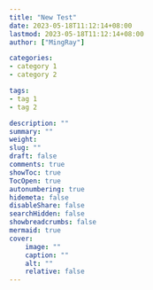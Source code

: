 ```yaml
---
title: "New Test"
date: 2023-05-18T11:12:14+08:00
lastmod: 2023-05-18T11:12:14+08:00
author: ["MingRay"]

categories:
- category 1
- category 2

tags:
- tag 1
- tag 2

description: "" 
summary: "" 
weight: 
slug: ""
draft: false 
comments: true
showToc: true 
TocOpen: true 
autonumbering: true 
hidemeta: false 
disableShare: false 
searchHidden: false 
showbreadcrumbs: false 
mermaid: true
cover:
    image: ""
    caption: ""
    alt: ""
    relative: false
---
```

